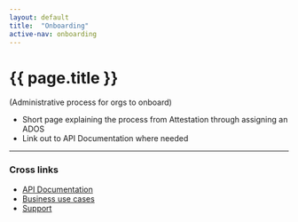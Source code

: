 ```yaml
---
layout: default
title:  "Onboarding"
active-nav: onboarding
---
```


# {{ page.title }}

(Administrative process for orgs to onboard)

- Short page explaining the process from Attestation through assigning an ADOS
- Link out to API Documentation where needed

<hr>

### Cross links

- <a href="{% link api-documentation.md %}" class="usa-nav-link"><span>API Documentation</span></a>
- <a href="{% link use-cases.md %}" class="usa-nav-link"><span>Business use cases</span></a>
- <a href="{% link support.md %}" class="usa-nav-link"><span>Support</span></a>

